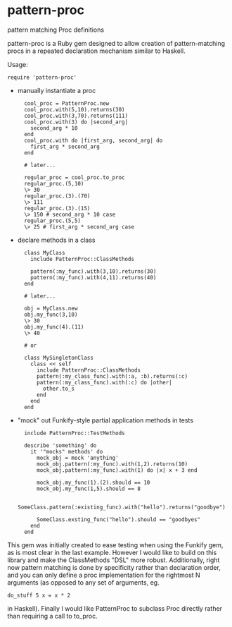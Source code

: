 pattern-proc
============

pattern matching Proc definitions

pattern-proc is a Ruby gem designed to allow creation of pattern-matching procs in a repeated declaration mechanism similar to Haskell.

Usage:

    require 'pattern-proc'

* manually instantiate a proc

        cool_proc = PatternProc.new
        cool_proc.with(5,10).returns(30)
        cool_proc.with(3,70).returns(111)
        cool_proc.with(3) do |second_arg|
          second_arg * 10
        end
        cool_proc.with do |first_arg, second_arg| do
          first_arg * second_arg
        end

        # later...

        regular_proc = cool_proc.to_proc
        regular_proc.(5,10)
        \> 30
        regular_proc.(3).(70)
        \> 111
        regular_proc.(3).(15)
        \> 150 # second_arg * 10 case
        regular_proc.(5,5)
        \> 25 # first_arg * second_arg case

* declare methods in a class

        class MyClass
          include PatternProc::ClassMethods
      
          pattern(:my_func).with(3,10).returns(30)
          pattern(:my_func).with(4,11).returns(40)
        end
  
        # later...
  
        obj = MyClass.new
        obj.my_func(3,10)
        \> 30
        obj.my_func(4).(11)
        \> 40

        # or

        class MySingletonClass
          class << self
            include PatternProc::ClassMethods
            pattern(:my_class_func).with(:a, :b).returns(:c)
            pattern(:my_class_func).with(:c) do |other|
              other.to_s
            end
          end
        end

* "mock" out Funkify-style partial application methods in tests

        include PatternProc::TestMethods
        
        describe 'something' do
          it '"mocks" methods' do
            mock_obj = mock 'anything'
            mock_obj.pattern(:my_func).with(1,2).returns(10)
            mock_obj.pattern(:my_func).with(1) do |x| x + 3 end
            
            mock_obj.my_func(1).(2).should == 10
            mock_obj.my_func(1,5).should == 8
            
            SomeClass.pattern(:existing_func).with("hello").returns("goodbye")
            
            SomeClass.exsting_func("hello").should == "goodbyes"
          end
        end

This gem was initially created to ease testing when using the Funkify gem, as is most clear in the last example.  However I would like to build on this library and make the ClassMethods "DSL" more robust. Additionally, right now pattern matching is done by specificity rather than declaration order, and you can only define a proc implementation for the rightmost N arguments (as opposed to any set of arguments, eg.   

    do_stuff 5 x = x * 2
in Haskell).  Finally I would like PatternProc to subclass Proc directly rather than requiring a call to to_proc.
